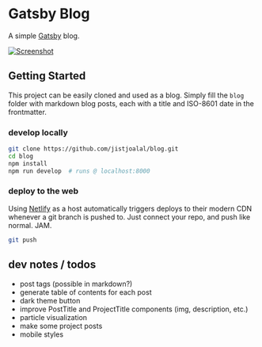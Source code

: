 # Gatsby Blog

A simple [Gatsby](https://gatsbyjs.org) blog.

[![Screenshot](https://jist-screenshotter.herokuapp.com/v1/desktop/https://jist-blog.netlify.com/)](https://jist-blog.netlify.com/)

## Getting Started

This project can be easily cloned and used as a blog. Simply fill the `blog` folder with markdown blog posts, each with a title and ISO-8601 date in the frontmatter.

### develop locally

```sh
git clone https://github.com/jistjoalal/blog.git
cd blog
npm install
npm run develop  # runs @ localhost:8000
```

### deploy to the web

Using [Netlify](https://www.netlify.com/) as a host automatically triggers deploys to their modern CDN whenever a git branch is pushed to. Just connect your repo, and push like normal. JAM.

```sh
git push
```

## dev notes / todos

- post tags (possible in markdown?)
- generate table of contents for each post
- dark theme button
- improve PostTitle and ProjectTitle components (img, description, etc.)
- particle visualization
- make some project posts
- mobile styles

